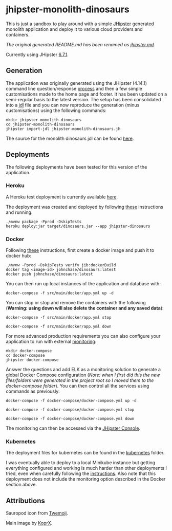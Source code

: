 # jhipster-monolith-dinosaurs

This is just a sandbox to play around with a simple [JHipster](https://www.jhipster.tech/) generated monolith application and
deploy it to various cloud providers and containers.

_The original generated README.md has been renamed as [jhipster.md](jhipster.md)._

Currently using JHipster [6.7.1](https://www.jhipster.tech/documentation-archive/v6.7.1).

## Generation

The application was originally generated using the JHipster (4.14.1) command line question/response [process](https://www.jhipster.tech/creating-an-app/)
and then a few simple customisations made to the home page and footer. It has been updated on a semi-regular basis to the latest
version. The setup has been consolidated into a [jdl](https://www.jhipster.tech/jdl/) file and you can now reproduce the generation
(minus customisations) using the following commands:

    mkdir jhipster-monolith-dinosaurs
    cd jhipster-monolith-dinosaurs
    jhipster import-jdl jhipster-monolith-dinosaurs.jh

The source for the monolith dinosaurs jdl can be found [here](https://github.com/RatJuggler/jhipster-jdl/blob/master/jhipster-monolith-dinosaurs.jh).

## Deployments

The following deployments have been tested for this version of the application.

### Heroku

A Heroku test deployment is currently available [here](https://jhipster-dinosaurs.herokuapp.com/).

The deployment was created and deployed by following [these](https://www.jhipster.tech/heroku/) instructions and running:

    ./mvnw package -Pprod -DskipTests
    heroku deploy:jar target/dinosaurs.jar --app jhipster-dinosaurs

### Docker

Following [these](https://www.jhipster.tech/docker-compose/) instructions, first create a docker image and push it to docker hub:

    ./mvnw -Pprod -DskipTests verify jib:dockerBuild
    docker tag <image-id> johnchase/dinosaurs:latest
    docker push johnchase/dinosaurs:latest

You can then run up local instances of the application and database with:

    docker-compose -f src/main/docker/app.yml up -d

You can stop or stop and remove the containers with the following (**Warning: using down will also delete the container and any
saved data**):

    docker-compose -f src/main/docker/app.yml stop

    docker-compose -f src/main/docker/app.yml down

For more advanced production requirements you can also configure your application to run with external [monitoring](https://www.jhipster.tech/monitoring/):

    mkdir docker-compose
    cd docker-compose
    jhipster docker-compose

Answer the questions and add ELK as a monitoring solution to generate a global Docker Compose configuration (_Note: when I first
did this the new files/folders were generated in the project root so I moved them to the docker-compose folder_). You can then
control all the services using commands as previously:

    docker-compose -f docker-compose/docker-compose.yml up -d

    docker-compose -f docker-compose/docker-compose.yml stop

    docker-compose -f docker-compose/docker-compose.yml down

The monitoring can then be accessed via the [JHipster Console](http://localhost:5601).

### Kubernetes

The deployment files for kubernetes can be found in the [kubernetes](https://github.com/RatJuggler/jhipster-monolith-dinosaurs/tree/master/kubernetes)
folder.

I was eventually able to deploy to a local Minikube instance but getting everything configured and working is much harder than
other deployments I tried, even when carefully following the [instructions](https://www.jhipster.tech/kubernetes/). Also note that
this deployment does not include the monitoring option described in the Docker section above.

## Attributions

Sauropod icon from [Twemoji](https://twemoji.twitter.com/content/twemoji-twitter/en.html).

Main image by [KoprX](https://commons.wikimedia.org/wiki/User:KoprX).
